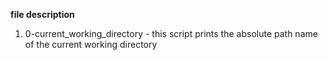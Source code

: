 **file description**
1. 0-current_working_directory - this script prints the absolute path name of the current working directory
